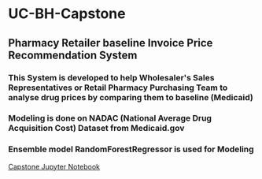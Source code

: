 # UC-BH-Capstone
## Pharmacy Retailer baseline Invoice Price Recommendation System
### This System is developed to help Wholesaler's Sales Representatives or Retail Pharmacy Purchasing Team to analyse drug prices by comparing them to baseline (Medicaid)
### Modeling is done on NADAC (National Average Drug Acquisition Cost) Dataset from Medicaid.gov
### Ensemble model RandomForestRegressor is used for Modeling
[Capstone Jupyter Notebook](https://github.com/rajsandilya/Capstone/blob/main/Capstone.ipynb)